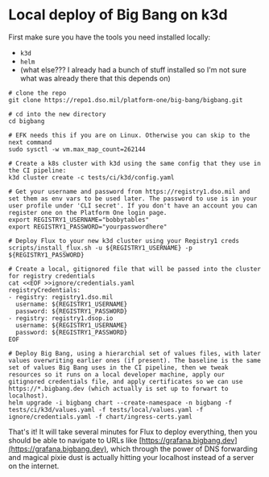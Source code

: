# Local deploy of Big Bang on k3d

First make sure you have the tools you need installed locally: 

- `k3d`
- `helm`
- (what else??? I already had a bunch of stuff installed so I'm not sure what was already there that this depends on)

```shell
# clone the repo
git clone https://repo1.dso.mil/platform-one/big-bang/bigbang.git

# cd into the new directory
cd bigbang

# EFK needs this if you are on Linux. Otherwise you can skip to the next command
sudo sysctl -w vm.max_map_count=262144

# Create a k8s cluster with k3d using the same config that they use in the CI pipeline:
k3d cluster create -c tests/ci/k3d/config.yaml

# Get your username and password from https://registry1.dso.mil and set them as env vars to be used later. The password to use is in your user profile under 'CLI secret'. If you don't have an account you can register one on the Platform One login page.
export REGISTRY1_USERNAME="bobbytables"
export REGISTRY1_PASSWORD="yourpasswordhere"

# Deploy Flux to your new k3d cluster using your Registry1 creds
scripts/install_flux.sh -u ${REGISTRY1_USERNAME} -p ${REGISTRY1_PASSWORD}

# Create a local, gitignored file that will be passed into the cluster for registry credentials
cat <<EOF >>ignore/credentials.yaml
registryCredentials:
- registry: registry1.dso.mil
  username: ${REGISTRY1_USERNAME}
  password: ${REGISTRY1_PASSWORD}
- registry: registry1.dsop.io
  username: ${REGISTRY1_USERNAME}
  password: ${REGISTRY1_PASSWORD}
EOF

# Deploy Big Bang, using a hierarchial set of values files, with later values overwriting earlier ones (if present). The baseline is the same set of values Big Bang uses in the CI pipeline, then we tweak resources so it runs on a local developer machine, apply our gitignored credentials file, and apply certificates so we can use https://*.bigbang.dev (which actually is set up to forwart to localhost).
helm upgrade -i bigbang chart --create-namespace -n bigbang -f tests/ci/k3d/values.yaml -f tests/local/values.yaml -f ignore/credentials.yaml -f chart/ingress-certs.yaml
```

That's it! It will take several minutes for Flux to deploy everything, then you should be able to navigate to URLs like [https://grafana.bigbang.dev](https://grafana.bigbang.dev), which through the power of DNS forwarding and magical pixie dust is actually hitting your localhost instead of a server on the internet.